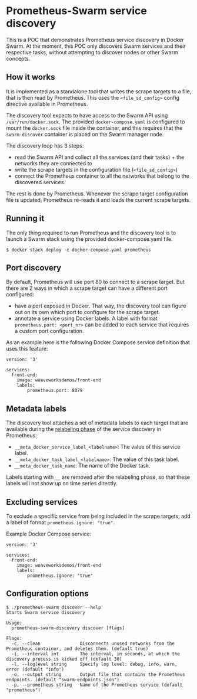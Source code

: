 # Prometheus-Swarm service discovery

This is a POC that demonstrates Prometheus service discovery in Docker Swarm. At the moment, this POC only discovers Swarm services and their respective tasks, without attempting to discover nodes or other Swarm concepts.

## How it works

It is implemented as a standalone tool that writes the scrape targets to a file, that is then read by Prometheus. This uses the `<file_sd_config>` config
directive available in Prometheus.

The discovery tool expects to have access to the Swarm API using `/var/run/docker.sock`. The provided `docker-compose.yaml`
is configured to mount the `docker.sock` file inside the container, and this requires that the `swarm-discover` container
is placed on the Swarm manager node.

The discovery loop has 3 steps:
* read the Swarm API and collect all the services (and their tasks) + the networks they are connected to
* write the scrape targets in the configuration file (`<file_sd_config>`)
* connect the Prometheus container to all the networks that belong to the discovered services.

The rest is done by Prometheus. Whenever the scrape target configuration file is updated, Prometheus re-reads it and loads the current scrape targets.

## Running it

The only thing required to run Prometheus and the discovery tool is to launch a Swarm stack using the provided docker-compose.yaml
file.

```
$ docker stack deploy -c docker-compose.yaml prometheus
```

## Port discovery

By default, Prometheus will use port 80 to connect to a scrape target. But there are 2 ways in which a scrape target can have a different port configured:

* have a port exposed in Docker. That way, the discovery tool can figure out on its own which port to configure for the scrape target.
* annotate a service using Docker labels. A label with format `prometheus.port: <port_nr>` can be added to each service that requires a custom port configuration.

As an example here is the following Docker Compose service definition that uses this feature:

```
version: '3'

services:
  front-end:
    image: weaveworksdemos/front-end
    labels:
        prometheus.port: 8079
```

## Metadata labels

The discovery tool attaches a set of metadata labels to each target that are available during the [relabeling phase](https://prometheus.io/docs/operating/configuration/#<relabel_config>) of the service discovery in Prometheus:

* `__meta_docker_service_label_<labelname>`: The value of this service label.
* `__meta_docker_task_label_<labelname>`: The value of this task label.
* `__meta_docker_task_name`: The name of the Docker task.

Labels starting with `__` are removed after the relabeling phase, so that these labels will not show up on time series directly.

## Excluding services

To exclude a specific service from being included in the scrape targets, add a label of format `prometheus.ignore: "true"`.

Example Docker Compose service:

```
version: '3'

services:
  front-end:
    image: weaveworksdemos/front-end
    labels:
        prometheus.ignore: "true"
```

## Configuration options

```
$ ./prometheus-swarm discover --help
Starts Swarm service discovery

Usage:
  prometheus-swarm-discovery discover [flags]

Flags:
  -c, --clean               Disconnects unused networks from the Prometheus container, and deletes them. (default true)
  -i, --interval int        The interval, in seconds, at which the discovery process is kicked off (default 30)
  -l, --loglevel string     Specify log level: debug, info, warn, error (default "info")
  -o, --output string       Output file that contains the Prometheus endpoints. (default "swarm-endpoints.json")
  -p, --prometheus string   Name of the Prometheus service (default "prometheus")
```
